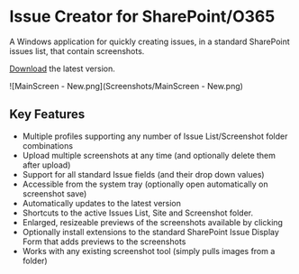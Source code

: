 # Issue Creator for SharePoint/O365
A Windows application for quickly creating issues, in a standard SharePoint issues list, that contain screenshots.

[Download][dl-latestversion] the latest version.

![MainScreen - New.png](Screenshots/MainScreen - New.png)

## Key Features
- Multiple profiles supporting any number of Issue List/Screenshot folder combinations
- Upload multiple screenshots at any time (and optionally delete them after upload)
- Support for all standard Issue fields (and their drop down values)
- Accessible from the system tray (optionally open automatically on screenshot save)
- Automatically updates to the latest version
- Shortcuts to the active Issues List, Site and Screenshot folder.
- Enlarged, resizeable previews of the screenshots available by clicking
- Optionally install extensions to the standard SharePoint Issue Display Form that adds previews to the screenshots
- Works with any existing screenshot tool (simply pulls images from a folder)


[dl-latestversion]: releases/download/1.0.5/RapidIssue-1_0_5.zip
